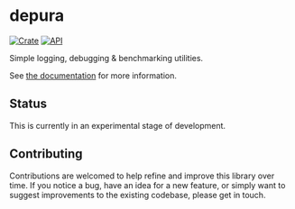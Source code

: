 # depura

[![Crate](https://img.shields.io/crates/v/depura.svg)](https://crates.io/crates/depura)
[![API](https://docs.rs/depura/badge.svg)](https://docs.rs/depura/)

Simple logging, debugging & benchmarking utilities.

See [the documentation](https://docs.rs/depura/) for more information.

## Status

This is currently in an experimental stage of development.

## Contributing

Contributions are welcomed to help refine and improve this library over time.
If you notice a bug, have an idea for a new feature, or simply want to suggest
improvements to the existing codebase, please get in touch.

